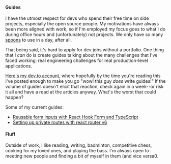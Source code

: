 #### Guides

I have the utmost respect for devs who spend their free time on side projects, especially the open source people. My motivations have always been more aligned with work, so if I'm employed my focus goes to what I do during office hours and (unfortunately) not projects. We only have so many [spoons](https://en.wikipedia.org/wiki/Spoon_theory) to use in a day, after all.

That being said, it's hard to apply for dev jobs without a portfolio. One thing that I _can_ do is create guides talking about the many challenges that I've faced working: real engineering challenges for real production-level applications.

[Here's my dev.to account](https://dev.to/kirby_aguilar), where hopefully by the time you're reading this I've posted enough to make you go "wow! this guy _does_ write guides!" If the volume of guides doesn't elicit that reaction, check again in a week--or risk it all and have a read at the articles anyway. What's the worst that could happen?

Some of my current guides:

- [Reusable form inputs with React Hook Form and TypeScript](https://dev.to/kirby_aguilar/reusable-form-inputs-with-react-hook-form-and-typescript-naj)
- [Setting up private routes with react router v6](https://dev.to/kirby_aguilar/setting-up-private-routes-with-react-router-v6-527l)

#### Fluff

Outside of work, I like reading, writing, badminton, competitive chess, cooking for my loved ones, and playing the bass. I'm always open to meeting new people and finding a bit of myself in them (and vice versa0.
